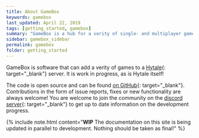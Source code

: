 ```yaml
---
title: About GameBox
keywords: gamebox
last_updated: April 22, 2019
tags: [getting_started, gamebox]
summary: "GameBox is a hub for a verity of single- and multiplayer games."
sidebar: gamebox_sidebar
permalink: gamebox
folder: getting_started
---
```


GameBox is software that can add a verity of games to a [Hytale](https://www.hytale.com){: target="_blank"} server. It is work in progress, as is Hytale itself!

The code is open source and can be found [on GitHub](https://www.github.com/hygames/gamebox){: target="_blank"}. Contributions in the form of issue reports, fixes or new functionality are always welcome! You are welcome to join the community on the [discord server](http://discord.hygames.co){: target="_blank"} to get up to date information on the development progress.

{% include note.html content="**WIP** The documentation on this site is being updated in parallel to development. Nothing should be taken as final!" %}
